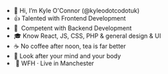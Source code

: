 - 👋 Hi, I’m Kyle O'Connor (@kyleodotcodotuk)
- 👍 Talented with Frontend Development
- 🤞&nbsp; Competent with Backend Development
- 🎓 Know React, JS, CSS, PHP & general design & UI
- ☕ No coffee after noon, tea is far better
- 🧠 Look after your mind and your body
- &nbsp;📍 WFH &middot; Live in Manchester
